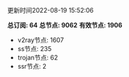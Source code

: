 更新时间2022-08-19 15:52:06

**总订阅: 64**
**总节点: 9062**
**有效节点: 1906**
- v2ray节点: 1607
- ss节点: 235
- trojan节点: 62
- ssr节点: 2
